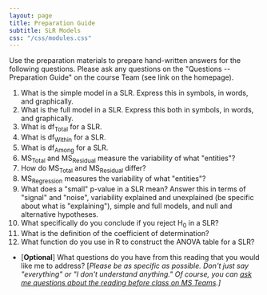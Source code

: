 ```yaml
---
layout: page
title: Preparation Guide
subtitle: SLR Models
css: "/css/modules.css"
---
```


<div class="alert alert-warning">
Use the preparation materials to prepare hand-written answers for the following questions. Please ask any questions on the "Questions -- Preparation Guide" on the course Team (see link on the homepage).
</div>

1. What is the simple model in a SLR. Express this in symbols, in words, and graphically.
1. What is the full model in a SLR. Express this both in symbols, in words, and graphically.
1. What is df<sub>Total</sub> for a SLR.
1. What is df<sub>Within</sub> for a SLR.
1. What is df<sub>Among</sub> for a SLR.
1. MS<sub>Total</sub> and MS<sub>Residual</sub> measure the variability of what "entities"?
1. How do MS<sub>Total</sub> and MS<sub>Residual</sub> differ?
1. MS<sub>Regression</sub> measures the variability of what "entities"?
1. What does a "small" p-value in a SLR mean? Answer this in terms of "signal" and "noise", variability explained and unexplained (be specific about what is "explaining"), simple and full models, and null and alternative hypotheses.
1. What specifically do you conclude if you reject H<sub>0</sub> in a SLR?
1. What is the definition of the coefficient of determination?
1. What function do you use in R to construct the ANOVA table for a SLR?

<ul>
<li>[<b>Optional</b>] What questions do you have from this reading that you would like me to address? [<i>Please be as specific as possible. Don't just say "everything" or "I don't understand anything." Of course, you can <a href="https://teams.microsoft.com/l/channel/19%3aebdb6d98f8c748818228211aeea11139%40thread.tacv2/Class%2520Preparation%2520Reading%2520Questions?groupId=6aaae687-f6ed-4518-b9ed-3986bc9e6f4f&tenantId=b70d8bab-80b6-4766-b5da-fcfdabdf71c7" target="_blank">ask me questions about the reading before class on MS Teams</a>.]</i></li>
</ul>
